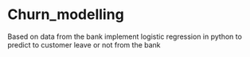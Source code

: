 # Churn_modelling
Based on data from the bank implement logistic regression in python to predict to customer leave or not from the bank
